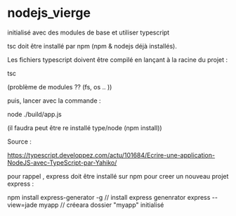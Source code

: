 # nodejs_vierge
initialisé avec des modules de base et utiliser typescript



tsc doit être installé par npm (npm & nodejs déjà installés).

Les fichiers typescript doivent être compilé en lançant à la racine du projet :

tsc

(problème de modules ?? (fs, os .. ))

puis, lancer avec la commande : 

node ./build/app.js

(il faudra peut être re installé type/node (npm install))



Source : 


https://typescript.developpez.com/actu/101684/Ecrire-une-application-NodeJS-avec-TypeScript-par-Yahiko/


pour rappel , express doit être installé sur npm pour creer un nouveau projet express : 

npm install express-generator -g     // install express genenrator
express --view=jade myapp            // créeara dossier "myapp" initialisé
